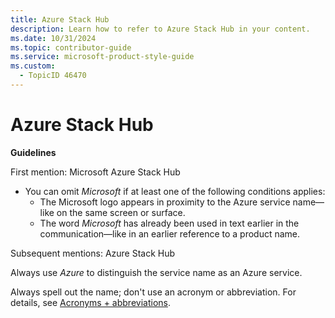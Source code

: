 ```yaml
---
title: Azure Stack Hub
description: Learn how to refer to Azure Stack Hub in your content.
ms.date: 10/31/2024
ms.topic: contributor-guide
ms.service: microsoft-product-style-guide
ms.custom:
  - TopicID 46470
---
```



# Azure Stack Hub

**Guidelines**

First mention: Microsoft Azure Stack Hub

- You can omit *Microsoft* if at least one of the following conditions applies:
  - The Microsoft logo appears in proximity to the Azure service name—like on the same screen or surface.
  - The word *Microsoft* has already been used in text earlier in the communication—like in an earlier reference to a product name.

Subsequent mentions: Azure Stack Hub

Always use *Azure* to distinguish the service name as an Azure service.

Always spell out the name; don't use an acronym or abbreviation. For details, see [Acronyms + abbreviations](~\acronyms-and-abbreviations.md).

